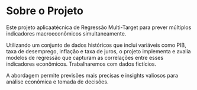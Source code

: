 # Sobre o Projeto
Este projeto aplicaatécnica de Regressão Multi-Target para prever múltiplos indicadores macroeconômicos simultaneamente.

Utilizando  um  conjunto  de  dados  históricos  que  inclui  variáveis  como  PIB,  taxa  de desemprego, inflação e taxa de juros, o projeto implementa e avalia modelos de regressão que capturam  as  correlações  entre  esses  indicadores  econômicos. Trabalharemos  com  dados fictícios.

A abordagem permite previsões mais precisas e insights valiosos para análise econômica e tomada de decisões.